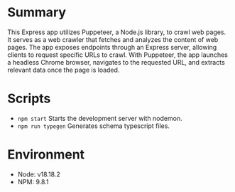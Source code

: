 
# Summary
This Express app utilizes Puppeteer, a Node.js library, to crawl web pages.
It serves as a web crawler that fetches and analyzes the content of web pages.
The app exposes endpoints through an Express server, allowing clients to request specific URLs to crawl.
With Puppeteer, the app launches a headless Chrome browser, navigates to the requested URL, and extracts relevant data once the page is loaded.

# Scripts
- `npm start` Starts the development server with nodemon.
- `npm run typegen`  Generates schema typescript files.

# Environment
- Node: v18.18.2
- NPM: 9.8.1
